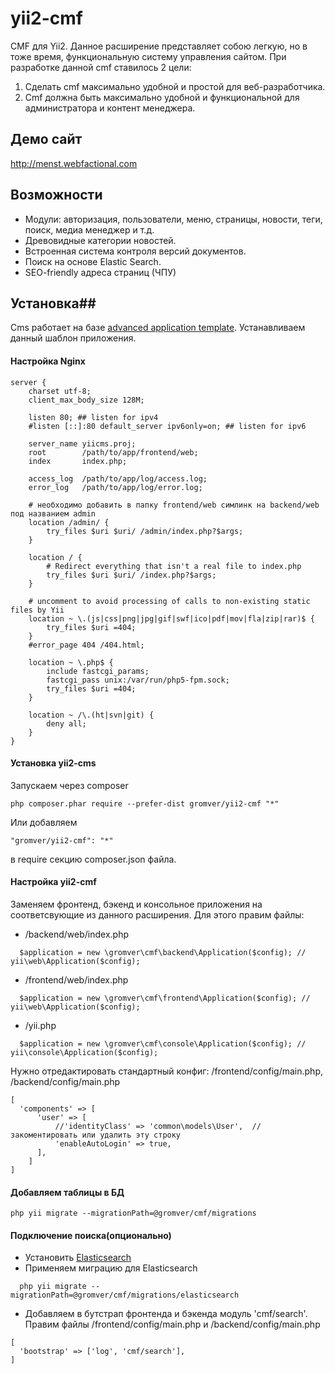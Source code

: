 # yii2-cmf

CMF для Yii2. Данное расширение представляет собою легкую, но в тоже время, функциональную систему управления сайтом. При разработке данной cmf ставилось 2 цели:

1. Сделать cmf максимально удобной и простой для веб-разработчика.
2. Cmf должна быть максимально удобной и функциональной для администратора и контент менеджера.

## Демо сайт
http://menst.webfactional.com

## Возможности

* Модули: авторизация, пользователи, меню, страницы, новости, теги, поиск, медиа менеджер и т.д.
* Древовидные категории новостей.
* Встроенная система контроля версий документов.
* Поиск на основе Elastic Search.
* SEO-friendly адреса страниц (ЧПУ)

## Установка##

Cms работает на базе [advanced application template](http://www.yiiframework.com/doc-2.0/guide-tutorial-advanced-app.html). Устанавливаем данный шаблон приложения.

#### Настройка Nginx
```nginx
server {
    charset utf-8;
    client_max_body_size 128M;

    listen 80; ## listen for ipv4
    #listen [::]:80 default_server ipv6only=on; ## listen for ipv6

    server_name yiicms.proj;
    root        /path/to/app/frontend/web;
    index       index.php;

    access_log  /path/to/app/log/access.log;
    error_log   /path/to/app/log/error.log;

    # необходимо добавить в папку frontend/web симлинк на backend/web под названием admin
	location /admin/ {
        try_files $uri $uri/ /admin/index.php?$args;
    }

    location / {
		# Redirect everything that isn't a real file to index.php
        try_files $uri $uri/ /index.php?$args;
    }

    # uncomment to avoid processing of calls to non-existing static files by Yii
    location ~ \.(js|css|png|jpg|gif|swf|ico|pdf|mov|fla|zip|rar)$ {
        try_files $uri =404;
    }
    #error_page 404 /404.html;

	location ~ \.php$ {
        include fastcgi_params;
        fastcgi_pass unix:/var/run/php5-fpm.sock;
        try_files $uri =404;
    }

    location ~ /\.(ht|svn|git) {
        deny all;
    }
}
```

#### Установка yii2-cms
Запускаем через composer

    php composer.phar require --prefer-dist gromver/yii2-cmf "*"
    
Или добавляем  

    "gromver/yii2-cmf": "*"
    
в require секцию composer.json файла.

#### Настройка yii2-cmf
Заменяем фронтенд, бэкенд и консольное приложения на соответсвующие из данного расширения. Для этого правим файлы:

* /backend/web/index.php
```
  $application = new \gromver\cmf\backend\Application($config); // yii\web\Application($config);
```
* /frontend/web/index.php   
```
  $application = new \gromver\cmf\frontend\Application($config); // yii\web\Application($config);
```
* /yii.php
```
  $application = new \gromver\cmf\console\Application($config); // yii\console\Application($config);
```

Нужно отредактировать стандартный конфиг: /frontend/config/main.php, /backend/config/main.php

``` 
[
  'components' => [
      'user' => [
          //'identityClass' => 'common\models\User',  //закоментировать или удалить эту строку
          'enableAutoLogin' => true,
      ],
    ]
]
```
#### Добавляем таблицы в БД

    php yii migrate --migrationPath=@gromver/cmf/migrations

#### Подключение поиска(опционально)
* Установить [Elasticsearch](http://www.elasticsearch.org/guide/en/elasticsearch/reference/current/_installation.html)
* Применяем миграцию для Elasticsearch
```
  php yii migrate --migrationPath=@gromver/cmf/migrations/elasticsearch
```
* Добавляем в бутстрап фронтенда и бэкенда модуль 'cmf/search'. Правим файлы /frontend/config/main.php и /backend/config/main.php
```
[
  'bootstrap' => ['log', 'cmf/search'],
]
```
  
